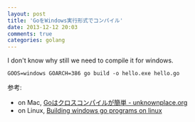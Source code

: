 ```yaml
---
layout: post
title: 'GoをWindows実行形式でコンパイル'
date: 2013-12-12 20:03
comments: true
categories: golang
---
```


I don't know why still we need to compile it for windows.

```
GOOS=windows GOARCH=386 go build -o hello.exe hello.go
```

参考:

- on Mac, [Goはクロスコンパイルが簡単 - unknownplace.org](http://unknownplace.org/archives/golang-cross-compiling.html)
- on Linux, [Building windows go programs on linux](https://code.google.com/p/go-wiki/wiki/WindowsCrossCompiling)



